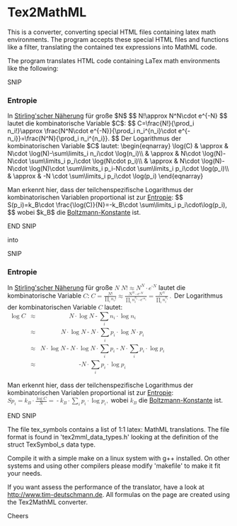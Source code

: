 # Tex2MathML

This is a converter, converting special HTML files containing latex math environments.
The program accepts these special HTML files and functions like a filter,
translating the contained tex expressions into MathML code.

The program translates HTML code containing LaTex math environments like the following:

SNIP

<h3>Entropie</h3>
<p>
        In <a href = "https://de.wikipedia.org/wiki/Stirlingformel" target = _top>Stirling'scher Näherung</a> für große $N$
        $$
                N!\approx N^N\cdot e^{-N}
        $$
        lautet die kombinatorische Variable $C$:
        $$
                C=\frac{N!}{\prod_i n_i!}\approx \frac{N^N\cdot e^{-N}}{\prod_i n_i^{n_i}\cdot e^{-n_i}}=\frac{N^N}{\prod_i n_i^{n_i}}.
        $$
        Der Logarithmus der kombinatorischen Variable $C$ lautet:
        \begin{eqnarray}
                \log(C) & \approx & N\cdot \log(N)-\sum\limits_i n_i\cdot \log(n_i)\\
                        & \approx & N\cdot \log(N)-N\cdot \sum\limits_i p_i\cdot \log(N\cdot p_i)\\
                        & \approx & N\cdot \log(N)-N\cdot \log(N)\cdot \sum\limits_i p_i-N\cdot \sum\limits_i p_i\cdot \log(p_i)\\
                        & \approx & -N \cdot \sum\limits_i p_i\cdot \log(p_i)
        \end{eqnarray}
</p><p>
        Man erkennt hier, dass der teilchenspezifische Logarithmus
        der kombinatorischen Variablen proportional ist zur <a href = "https://de.wikipedia.org/wiki/Entropie" target = _top>Entropie</a>:
        $$
                S(p_i)=k_B\cdot \frac{\log(C)}{N}=-k_B\cdot \sum\limits_i p_i\cdot\log(p_i),
        $$
        wobei $k_B$ die <a href = "https://de.wikipedia.org/wiki/Boltzmann-Konstante" target = _top>Boltzmann-Konstante</a> ist.
</p>

END SNIP

into

SNIP

<h3>Entropie</h3>
<p>
        In <a href = "https://de.wikipedia.org/wiki/Stirlingformel" target = _top>Stirling'scher Näherung</a> für große <math><mi>N</mi></math>
        <math class="equation" mode="display">
                <mi>N</mi><mo>!</mo><mo>&#x2248;</mo> <msup><mi>N</mi><mi>N</mi></msup><mo>&#x22c5;</mo> <msup><mi>e</mi><mrow><mo>-</mo><mi>N</mi></mrow></msup>
        </math>
        lautet die kombinatorische Variable <math><mi>C</mi></math>:
        <math class="equation" mode="display">
                <mi>C</mi><mo>=</mo><mfrac><mrow><mi>N</mi><mo>!</mo></mrow><mrow><msub><mo>&#x220f;</mo><mi>i</mi></msub> <msub><mi>n</mi><mi>i</mi></msub><mo>!</mo></mrow></mfrac><mo>&#x2248;</mo> <mfrac><mrow><msup><mi>N</mi><mi>N</mi></msup><mo>&#x22c5;</mo> <msup><mi>e</mi><mrow><mo>-</mo><mi>N</mi></mrow></msup></mrow><mrow><msub><mo>&#x220f;</mo><mi>i</mi></msub> <msubsup><mi>n</mi><mi>i</mi><mrow><msub><mi>n</mi><mi>i</mi></msub></mrow></msubsup><mo>&#x22c5;</mo> <msup><mi>e</mi><mrow><mo>-</mo><msub><mi>n</mi><mi>i</mi></msub></mrow></msup></mrow></mfrac><mo>=</mo><mfrac><mrow><msup><mi>N</mi><mi>N</mi></msup></mrow><mrow><msub><mo>&#x220f;</mo><mi>i</mi></msub> <msubsup><mi>n</mi><mi>i</mi><mrow><msub><mi>n</mi><mi>i</mi></msub></mrow></msubsup></mrow></mfrac><mo>.</mo>
        </math>
        Der Logarithmus der kombinatorischen Variable <math><mi>C</mi></math> lautet:
        <math class="equation" mode="display"><mtable displaystyle="true" columnalign="right center left"><mtr><mtd>
                <mo>log</mo><mfenced><mi>C</mi></mfenced> </mtd><mtd> <mo>&#x2248;</mo> </mtd><mtd> <mi>N</mi><mo>&#x22c5;</mo> <mo>log</mo><mfenced><mi>N</mi></mfenced><mo>-</mo><munder><mo>&#x2211;</mo><mi>i</mi></munder> <msub><mi>n</mi><mi>i</mi></msub><mo>&#x22c5;</mo> <mo>log</mo><mfenced><mrow><msub><mi>n</mi><mi>i</mi></msub></mrow></mfenced></mtd></mtr><mtr><mtd>
                        </mtd><mtd> <mo>&#x2248;</mo> </mtd><mtd> <mi>N</mi><mo>&#x22c5;</mo> <mo>log</mo><mfenced><mi>N</mi></mfenced><mo>-</mo><mi>N</mi><mo>&#x22c5;</mo> <munder><mo>&#x2211;</mo><mi>i</mi></munder> <msub><mi>p</mi><mi>i</mi></msub><mo>&#x22c5;</mo> <mo>log</mo><mfenced><mrow><mi>N</mi><mo>&#x22c5;</mo> <msub><mi>p</mi><mi>i</mi></msub></mrow></mfenced></mtd></mtr><mtr><mtd>
                        </mtd><mtd> <mo>&#x2248;</mo> </mtd><mtd> <mi>N</mi><mo>&#x22c5;</mo> <mo>log</mo><mfenced><mi>N</mi></mfenced><mo>-</mo><mi>N</mi><mo>&#x22c5;</mo> <mo>log</mo><mfenced><mi>N</mi></mfenced><mo>&#x22c5;</mo> <munder><mo>&#x2211;</mo><mi>i</mi></munder> <msub><mi>p</mi><mi>i</mi></msub><mo>-</mo><mi>N</mi><mo>&#x22c5;</mo> <munder><mo>&#x2211;</mo><mi>i</mi></munder> <msub><mi>p</mi><mi>i</mi></msub><mo>&#x22c5;</mo> <mo>log</mo><mfenced><mrow><msub><mi>p</mi><mi>i</mi></msub></mrow></mfenced></mtd></mtr><mtr><mtd>
                        </mtd><mtd> <mo>&#x2248;</mo> </mtd><mtd> <mo>-</mo><mi>N</mi> <mo>&#x22c5;</mo> <munder><mo>&#x2211;</mo><mi>i</mi></munder> <msub><mi>p</mi><mi>i</mi></msub><mo>&#x22c5;</mo> <mo>log</mo><mfenced><mrow><msub><mi>p</mi><mi>i</mi></msub></mrow></mfenced>
        </mtd></mtr></mtable></math>
</p><p>
        Man erkennt hier, dass der teilchenspezifische Logarithmus
        der kombinatorischen Variablen proportional ist zur <a href = "https://de.wikipedia.org/wiki/Entropie" target = _top>Entropie</a>:
        <math class="equation" mode="display">
                <mi>S</mi><mfenced><mrow><msub><mi>p</mi><mi>i</mi></msub></mrow></mfenced><mo>=</mo><msub><mi>k</mi><mi>B</mi></msub><mo>&#x22c5;</mo> <mfrac><mrow><mo>log</mo><mfenced><mi>C</mi></mfenced></mrow><mi>N</mi></mfrac><mo>=</mo><mo>-</mo><msub><mi>k</mi><mi>B</mi></msub><mo>&#x22c5;</mo> <munder><mo>&#x2211;</mo><mi>i</mi></munder> <msub><mi>p</mi><mi>i</mi></msub><mo>&#x22c5;</mo><mo>log</mo><mfenced><mrow><msub><mi>p</mi><mi>i</mi></msub></mrow></mfenced><mo>,</mo>
        </math>
        wobei <math><msub><mi>k</mi><mi>B</mi></msub></math> die <a href = "https://de.wikipedia.org/wiki/Boltzmann-Konstante" target = _top>Boltzmann-Konstante</a> ist.
</p>

END SNIP

The file tex_symbols contains a list of 1:1 latex: MathML translations. The file format is found in 'tex2mml_data_types.h'
looking at the definition of the struct TexSymbol_s data type.

Compile it with a simple make on a linux system with g++ installed.
On other systems and using other compilers please modify 'makefile' to make it fit your needs.

If you want assess the performance of the translator, have a look at http://www.tim-deutschmann.de. All formulas on the page are created using the Tex2MathML converter.

Cheers

